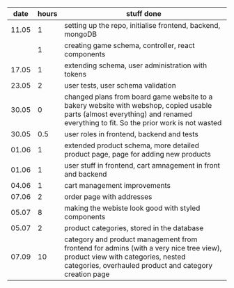 | date  | hours | stuff done                                                                                                                                                                            |
| ----- | ----- | ------------------------------------------------------------------------------------------------------------------------------------------------------------------------------------- |
| 11.05 | 1     | setting up the repo, initialise frontend, backend, mongoDB                                                                                                                            |
|       | 1     | creating game schema, controller, react components                                                                                                                                    |
| 17.05 | 1     | extending schema, user administration with tokens                                                                                                                                     |
| 23.05 | 2     | user tests, user schema validation                                                                                                                                                    |
| 30.05 | 0     | changed plans from board game website to a bakery website with webshop, copied usable parts (almost everything) and renamed everything to fit. So the prior work is not wasted        |
| 30.05 | 0.5   | user roles in frontend, backend and tests                                                                                                                                             |
| 01.06 | 1     | extended product schema, more detailed product page, page for adding new products                                                                                                     |
| 01.06 | 1     | user stuff in frontend, cart amnagement in front and backend                                                                                                                          |
| 04.06 | 1     | cart management improvements                                                                                                                                                          |
| 07.06 | 2     | order page with addresses                                                                                                                                                             |
| 05.07 | 8     | making the webiste look good with styled components                                                                                                                                   |
| 05.07 | 2     | product categories, stored in the database                                                                                                                                            |
| 07.09 | 10    | category and product management from frontend for admins (with a very nice tree view), product view with categories, nested categories, overhauled product and category creation page |
